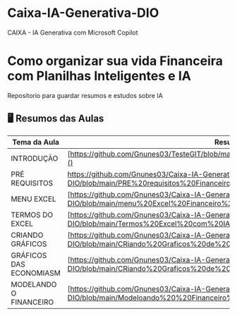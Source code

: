 # Caixa-IA-Generativa-DIO
CAIXA - IA Generativa com Microsoft Copilot

# Como organizar sua vida Financeira com Planilhas Inteligentes e IA
Repositorio para guardar resumos e estudos sobre IA

## 🖥️ Resumos das Aulas
| Tema da Aula | Resumos |
|--------------|--------------------------------------------------------------------|
| INTRODUÇÃO| [https://github.com/Gnunes03/TesteGIT/blob/main/introducao%20financeiro%20com%20IA.pdf]() |
| PRÉ REQUISITOS| [https://github.com/Gnunes03/Caixa-IA-Generativa-DIO/blob/main/PRE%20requisitos%20Financeiro%20com%20IA.pdf)]() |
| MENU EXCEL | [https://github.com/Gnunes03/Caixa-IA-Generativa-DIO/blob/main/menu%20Excel%20Financeiro%20IA.pdf]() |
| TERMOS DO EXCEL|[https://github.com/Gnunes03/Caixa-IA-Generativa-DIO/blob/main/Termos%20Excel%20com%20IA.pdf]() |
| CRIANDO GRÁFICOS| [https://github.com/Gnunes03/Caixa-IA-Generativa-DIO/blob/main/CRiando%20Graficos%20de%20economias%20Financeiro%20com%20IA.pdf]() |
| GRÁFICOS DAS ECONOMIASM|[https://github.com/Gnunes03/Caixa-IA-Generativa-DIO/blob/main/CRiando%20Graficos%20de%20economias%20Financeiro%20com%20IA.pdf]() |
| MODELANDO O FINANCEIRO| [https://github.com/Gnunes03/Caixa-IA-Generativa-DIO/blob/main/Modeloando%20%20Financeiro%20IA.pdf]() |
